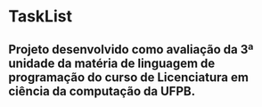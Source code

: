 # TaskList
## Projeto desenvolvido como avaliação da 3ª unidade da matéria de linguagem de programação do curso de Licenciatura em ciência da computação da UFPB.
